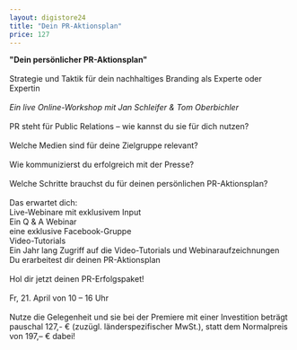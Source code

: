 ```yaml
---
layout: digistore24
title: "Dein PR-Aktionsplan"
price: 127
---
```

<strong>&quot;Dein pers&#xF6;nlicher PR-Aktionsplan&quot;</strong><br>
<br>
Strategie und Taktik f&#xFC;r dein nachhaltiges Branding als Experte oder Expertin<br>
<br>
<em>Ein live Online-Workshop mit Jan Schleifer &amp; Tom Oberbichler</em><br>
<br>
PR steht f&#xFC;r Public Relations &#x2013; wie kannst du sie f&#xFC;r dich nutzen?<br>
<br>
Welche Medien sind f&#xFC;r deine Zielgruppe relevant?<br>
<br>
Wie kommunizierst du erfolgreich mit der Presse?<br>
<br>
Welche Schritte brauchst du f&#xFC;r deinen pers&#xF6;nlichen PR-Aktionsplan?<br>
<br>
Das erwartet dich:<br>
Live-Webinare mit exklusivem Input<br>
Ein Q &amp; A Webinar<br>
eine exklusive Facebook-Gruppe<br>
Video-Tutorials<br>
Ein Jahr lang Zugriff auf die Video-Tutorials und Webinaraufzeichnungen<br>
Du erarbeitest dir deinen PR-Aktionsplan<br>
<br>
Hol dir jetzt deinen PR-Erfolgspaket!<br>
<br>
Fr, 21. April von 10 &#x2013; 16 Uhr<br>
<br>
Nutze die Gelegenheit und sie bei der Premiere mit einer Investition betr&#xE4;gt pauschal 127,- &#x20AC; (zuz&#xFC;gl. l&#xE4;nderspezifischer MwSt.), statt dem Normalpreis von 197,&#x2013; &#x20AC; dabei!